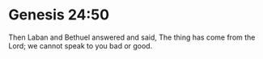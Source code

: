 # Genesis 24:50

Then Laban and Bethuel answered and said, The thing has come from the Lord; we cannot speak to you bad or good.
